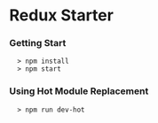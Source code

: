 # Redux Starter

### Getting Start ###
```
  > npm install
  > npm start
```

### Using Hot Module Replacement ###
```
  > npm run dev-hot
```
